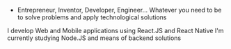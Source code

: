 - Entrepreneur, Inventor, Developer, Engineer... Whatever you need to be to solve problems and apply technological solutions

I develop Web and Mobile applications using React.JS and React Native
I'm currently studying Node.JS and means of backend solutions


